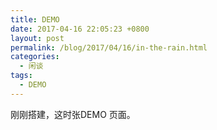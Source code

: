 ```yaml
---
title: DEMO
date: 2017-04-16 22:05:23 +0800
layout: post
permalink: /blog/2017/04/16/in-the-rain.html
categories:
  - 闲谈
tags:
  - DEMO
---
```

刚刚搭建，这时张DEMO 页面。